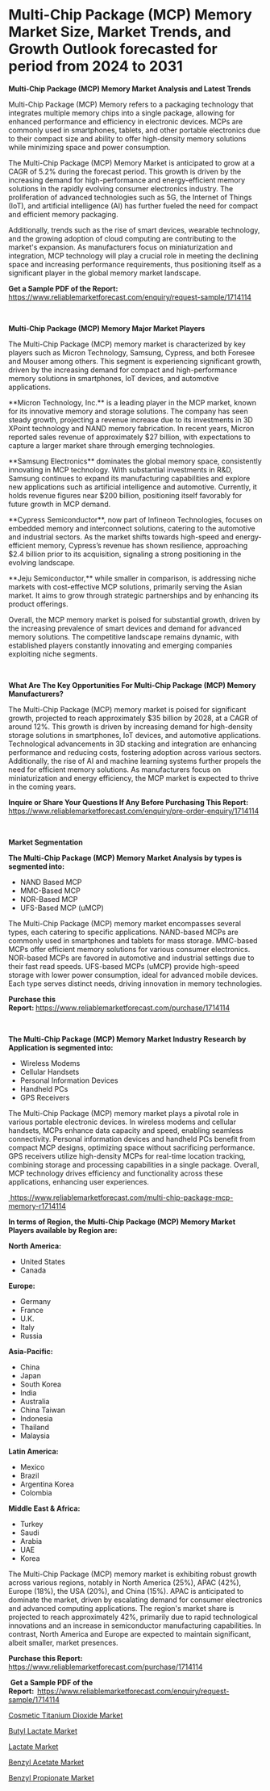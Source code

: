 <p><h1>Multi-Chip Package (MCP) Memory Market Size, Market Trends, and Growth Outlook forecasted for period from 2024 to 2031</h1></p><p><strong>Multi-Chip Package (MCP) Memory Market Analysis and Latest Trends</strong></p>
<p><p>Multi-Chip Package (MCP) Memory refers to a packaging technology that integrates multiple memory chips into a single package, allowing for enhanced performance and efficiency in electronic devices. MCPs are commonly used in smartphones, tablets, and other portable electronics due to their compact size and ability to offer high-density memory solutions while minimizing space and power consumption.</p><p>The Multi-Chip Package (MCP) Memory Market is anticipated to grow at a CAGR of 5.2% during the forecast period. This growth is driven by the increasing demand for high-performance and energy-efficient memory solutions in the rapidly evolving consumer electronics industry. The proliferation of advanced technologies such as 5G, the Internet of Things (IoT), and artificial intelligence (AI) has further fueled the need for compact and efficient memory packaging.</p><p>Additionally, trends such as the rise of smart devices, wearable technology, and the growing adoption of cloud computing are contributing to the market's expansion. As manufacturers focus on miniaturization and integration, MCP technology will play a crucial role in meeting the declining space and increasing performance requirements, thus positioning itself as a significant player in the global memory market landscape.</p></p>
<p><strong>Get a Sample PDF of the Report:&nbsp;</strong> <a href="https://www.reliablemarketforecast.com/enquiry/request-sample/1714114?utm_campaign=1768&utm_medium=2&utm_source=Github&utm_content=ia&utm_term=22102024&utm_id=multi-chip-package-mcp-memory">https://www.reliablemarketforecast.com/enquiry/request-sample/1714114</a></p>
<p>&nbsp;</p>
<p><strong>Multi-Chip Package (MCP) Memory Major Market Players</strong></p>
<p><p>The Multi-Chip Package (MCP) memory market is characterized by key players such as Micron Technology, Samsung, Cypress, and both Foresee and Mouser among others. This segment is experiencing significant growth, driven by the increasing demand for compact and high-performance memory solutions in smartphones, IoT devices, and automotive applications.</p><p>**Micron Technology, Inc.** is a leading player in the MCP market, known for its innovative memory and storage solutions. The company has seen steady growth, projecting a revenue increase due to its investments in 3D XPoint technology and NAND memory fabrication. In recent years, Micron reported sales revenue of approximately $27 billion, with expectations to capture a larger market share through emerging technologies.</p><p>**Samsung Electronics** dominates the global memory space, consistently innovating in MCP technology. With substantial investments in R&D, Samsung continues to expand its manufacturing capabilities and explore new applications such as artificial intelligence and automotive. Currently, it holds revenue figures near $200 billion, positioning itself favorably for future growth in MCP demand.</p><p>**Cypress Semiconductor**, now part of Infineon Technologies, focuses on embedded memory and interconnect solutions, catering to the automotive and industrial sectors. As the market shifts towards high-speed and energy-efficient memory, Cypress’s revenue has shown resilience, approaching $2.4 billion prior to its acquisition, signaling a strong positioning in the evolving landscape.</p><p>**Jeju Semiconductor,** while smaller in comparison, is addressing niche markets with cost-effective MCP solutions, primarily serving the Asian market. It aims to grow through strategic partnerships and by enhancing its product offerings.</p><p>Overall, the MCP memory market is poised for substantial growth, driven by the increasing prevalence of smart devices and demand for advanced memory solutions. The competitive landscape remains dynamic, with established players constantly innovating and emerging companies exploiting niche segments.</p></p>
<p>&nbsp;</p>
<p><strong>What Are The Key Opportunities For Multi-Chip Package (MCP) Memory Manufacturers?</strong></p>
<p><p>The Multi-Chip Package (MCP) memory market is poised for significant growth, projected to reach approximately $35 billion by 2028, at a CAGR of around 12%. This growth is driven by increasing demand for high-density storage solutions in smartphones, IoT devices, and automotive applications. Technological advancements in 3D stacking and integration are enhancing performance and reducing costs, fostering adoption across various sectors. Additionally, the rise of AI and machine learning systems further propels the need for efficient memory solutions. As manufacturers focus on miniaturization and energy efficiency, the MCP market is expected to thrive in the coming years.</p></p>
<p><strong>Inquire or Share Your Questions If Any Before Purchasing This Report:</strong> <a href="https://www.reliablemarketforecast.com/enquiry/pre-order-enquiry/1714114?utm_campaign=1768&utm_medium=2&utm_source=Github&utm_content=ia&utm_term=22102024&utm_id=multi-chip-package-mcp-memory">https://www.reliablemarketforecast.com/enquiry/pre-order-enquiry/1714114</a></p>
<p>&nbsp;</p>
<p><strong>Market Segmentation</strong></p>
<p><strong>The Multi-Chip Package (MCP) Memory Market Analysis by types is segmented into:</strong></p>
<p><ul><li>NAND Based MCP</li><li>MMC-Based MCP</li><li>NOR-Based MCP</li><li>UFS-Based MCP (uMCP)</li></ul></p>
<p><p>The Multi-Chip Package (MCP) memory market encompasses several types, each catering to specific applications. NAND-based MCPs are commonly used in smartphones and tablets for mass storage. MMC-based MCPs offer efficient memory solutions for various consumer electronics. NOR-based MCPs are favored in automotive and industrial settings due to their fast read speeds. UFS-based MCPs (uMCP) provide high-speed storage with lower power consumption, ideal for advanced mobile devices. Each type serves distinct needs, driving innovation in memory technologies.</p></p>
<p><strong>Purchase this Report:&nbsp;</strong><a href="https://www.reliablemarketforecast.com/purchase/1714114?utm_campaign=1768&utm_medium=2&utm_source=Github&utm_content=ia&utm_term=22102024&utm_id=multi-chip-package-mcp-memory">https://www.reliablemarketforecast.com/purchase/1714114</a></p>
<p>&nbsp;</p>
<p><strong>The Multi-Chip Package (MCP) Memory Market Industry Research by Application is segmented into:</strong></p>
<p><ul><li>Wireless Modems</li><li>Cellular Handsets</li><li>Personal Information Devices</li><li>Handheld PCs</li><li>GPS Receivers</li></ul></p>
<p><p>The Multi-Chip Package (MCP) memory market plays a pivotal role in various portable electronic devices. In wireless modems and cellular handsets, MCPs enhance data capacity and speed, enabling seamless connectivity. Personal information devices and handheld PCs benefit from compact MCP designs, optimizing space without sacrificing performance. GPS receivers utilize high-density MCPs for real-time location tracking, combining storage and processing capabilities in a single package. Overall, MCP technology drives efficiency and functionality across these applications, enhancing user experiences.</p></p>
<p><a href="https://www.reliablemarketforecast.com/multi-chip-package-mcp-memory-r1714114?utm_campaign=1768&utm_medium=2&utm_source=Github&utm_content=ia&utm_term=22102024&utm_id=multi-chip-package-mcp-memory">&nbsp;https://www.reliablemarketforecast.com/multi-chip-package-mcp-memory-r1714114</a></p>
<p><strong>In terms of Region, the Multi-Chip Package (MCP) Memory Market Players available by Region are:</strong></p>
<p>
    <p> <strong> North America: </strong>
        <ul>
            <li>United States</li>
            <li>Canada</li>
        </ul>
        </p> 
    <p> <strong> Europe: </strong>
        <ul>
            <li>Germany</li>
            <li>France</li>
            <li>U.K.</li>
            <li>Italy</li>
            <li>Russia</li>
        </ul>
        </p> 
    <p> <strong> Asia-Pacific: </strong>
        <ul>
            <li>China</li>
            <li>Japan</li>
            <li>South Korea</li>
            <li>India</li>
            <li>Australia</li>
            <li>China Taiwan</li>
            <li>Indonesia</li>
            <li>Thailand</li>
            <li>Malaysia</li>
        </ul>
        </p> 
    <p> <strong> Latin America: </strong>
        <ul>
            <li>Mexico</li>
            <li>Brazil</li>
            <li>Argentina Korea</li>
            <li>Colombia</li>
        </ul>
        </p> 
    <p> <strong> Middle East & Africa: </strong>
        <ul>
            <li>Turkey</li>
            <li>Saudi</li>
            <li>Arabia</li>
            <li>UAE</li>
            <li>Korea</li>
        </ul>
    </p>
    </p>
<p><p>The Multi-Chip Package (MCP) memory market is exhibiting robust growth across various regions, notably in North America (25%), APAC (42%), Europe (18%), the USA (20%), and China (15%). APAC is anticipated to dominate the market, driven by escalating demand for consumer electronics and advanced computing applications. The region's market share is projected to reach approximately 42%, primarily due to rapid technological innovations and an increase in semiconductor manufacturing capabilities. In contrast, North America and Europe are expected to maintain significant, albeit smaller, market presences.</p></p>
<p><strong>Purchase this Report: </strong><a href="https://www.reliablemarketforecast.com/purchase/1714114?utm_campaign=1768&utm_medium=2&utm_source=Github&utm_content=ia&utm_term=22102024&utm_id=multi-chip-package-mcp-memory">https://www.reliablemarketforecast.com/purchase/1714114</a></p>
<p>&nbsp;<strong>Get a Sample PDF of the Report:&nbsp;&nbsp;</strong><a href="https://www.reliablemarketforecast.com/enquiry/request-sample/1714114?utm_campaign=1768&utm_medium=2&utm_source=Github&utm_content=ia&utm_term=22102024&utm_id=multi-chip-package-mcp-memory">https://www.reliablemarketforecast.com/enquiry/request-sample/1714114</a></p>
<p><strong></strong></p>
<p><p><a href="https://www.linkedin.com/pulse/cosmetic-titanium-dioxide-market-overview-global-trends-future-cbrvf?utm_campaign=1768&utm_medium=2&utm_source=Github&utm_content=ia&utm_term=22102024&utm_id=multi-chip-package-mcp-memory">Cosmetic Titanium Dioxide Market</a></p><p><a href="https://www.linkedin.com/pulse/butyl-lactate-market-size-share-analysis-growth-trends-forecast-x57mf?utm_campaign=1768&utm_medium=2&utm_source=Github&utm_content=ia&utm_term=22102024&utm_id=multi-chip-package-mcp-memory">Butyl Lactate Market</a></p><p><a href="https://www.linkedin.com/pulse/lactate-market-industry-trends-forecast-period-from-nutxc?utm_campaign=1768&utm_medium=2&utm_source=Github&utm_content=ia&utm_term=22102024&utm_id=multi-chip-package-mcp-memory">Lactate Market</a></p><p><a href="https://www.linkedin.com/pulse/top-trends-transforming-benzyl-acetate-market-2024-263zc?utm_campaign=1768&utm_medium=2&utm_source=Github&utm_content=ia&utm_term=22102024&utm_id=multi-chip-package-mcp-memory">Benzyl Acetate Market</a></p><p><a href="https://www.linkedin.com/pulse/market-forecasting-change-global-benzyl-propionate-dynamics-sfisf?utm_campaign=1768&utm_medium=2&utm_source=Github&utm_content=ia&utm_term=22102024&utm_id=multi-chip-package-mcp-memory">Benzyl Propionate Market</a></p></p>